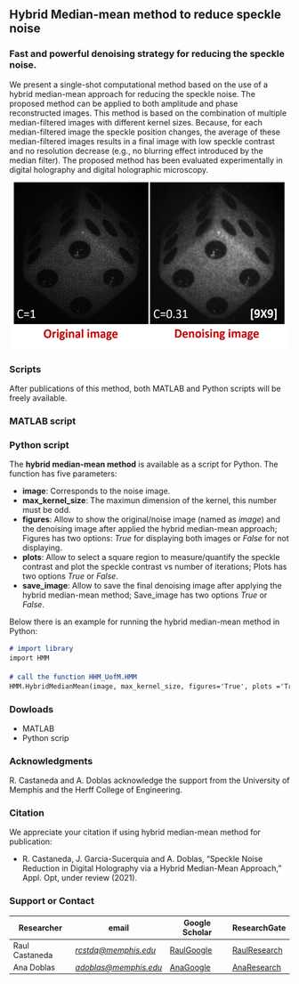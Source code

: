 ## Hybrid Median-mean method to reduce speckle noise
### Fast and powerful denoising strategy for reducing the speckle noise. 

We present a single-shot computational method based on the use of a hybrid median-mean approach for reducing the speckle noise. The proposed method can be applied to both amplitude and phase reconstructed images. This method is based on the combination of multiple median-filtered images with different kernel sizes. Because, for each median-filtered image the speckle position changes, the average of these median-filtered images results in a final image with low speckle contrast and no resolution decrease (e.g., no blurring effect introduced by the median filter). The proposed method has been evaluated experimentally in digital holography and digital holographic microscopy. 

<p align="center">
<img src="Images/die.png" alt="hi" class="inline" width="528" height="300"/>
</p>

### Scripts
After publications of this method, both MATLAB and Python scripts will be freely available. 

### MATLAB script


### Python script
The **hybrid median-mean method** is available as a script for Python. The function has five parameters: 
- **image**: Corresponds to the noise image. 
- **max_kernel_size**: The maximun dimension of the kernel, this number must be odd. 
- **figures**: Allow to show the original/noise image (named as *image*) and the denoising image after applied the hybrid median-mean approach; Figures has two options: *True* for displaying both images or *False* for not displaying.  
- **plots**: Allow to select a square region to measure/quantify the speckle contrast and plot the speckle contrast vs number of iterations; Plots has two options *True* or *False*.
- **save_image**: Allow to save the final denoising image after applying the hybrid median-mean method; Save_image has two options *True* or *False*.

 Below there is an example for running the hybrid median-mean method in Python:
 
```markdown
# import library
import HMM

# call the function HHM_UofM.HMM
HMM.HybridMedianMean(image, max_kernel_size, figures='True', plots ='True', save_image='True')
```

### Dowloads
* MATLAB 
* Python scrip 

### Acknowledgments
R. Castaneda and A. Doblas acknowledge the support from the University of Memphis and the Herff College of Engineering.

### Citation
We appreciate your citation if using hybrid median-mean method for publication:

* R. Castaneda, J. Garcia-Sucerquia and A. Doblas, “Speckle Noise Reduction in Digital Holography via a Hybrid Median-Mean Approach,” Appl. Opt, under review (2021).

### Support or Contact

| Researcher  | email | Google Scholar | ResearchGate |
| ------------- | ------------- |-------------| -------------|
| Raul Castaneda | *rcstdq@memphis.edu* | [RaulGoogle](https://scholar.google.com/citations?user=RBtkL1oAAAAJ&hl=en) | [RaulResearch](https://www.researchgate.net/profile/Raul_Castaneda_Quintero)
| Ana Doblas| *adoblas@memphis.edu* | [AnaGoogle](https://scholar.google.es/citations?user=PvvDEMYAAAAJ&hl=en) | [AnaResearch](https://www.researchgate.net/profile/Ana_Doblas2) |

